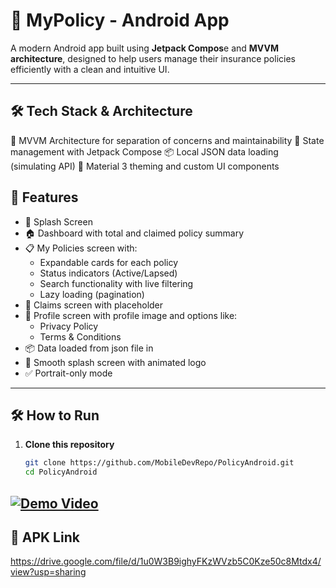 # 📱 MyPolicy - Android App
 
A modern Android app built using **Jetpack Compos**e and **MVVM architecture**, designed to help users manage their insurance policies efficiently with a clean and intuitive UI.
 
---

## 🛠️ Tech Stack & Architecture
🧩 MVVM Architecture for separation of concerns and maintainability
🔁 State management with Jetpack Compose
📦 Local JSON data loading (simulating API)
🎨 Material 3 theming and custom UI components
 
## 🚀 Features
 
- 🔐 Splash Screen
- 🏠 Dashboard with total and claimed policy summary
- 📋 My Policies screen with:
  - Expandable cards for each policy
  - Status indicators (Active/Lapsed)
  - Search functionality with live filtering
  - Lazy loading (pagination)
- 📂 Claims screen with placeholder
- 👤 Profile screen with profile image and options like:
  - Privacy Policy
  - Terms & Conditions
- 📦 Data loaded from json file in 
- 🔄 Smooth splash screen with animated logo
- ✅ Portrait-only mode
 
---
 
## 🛠️ How to Run
 
1. **Clone this repository**  
   ```bash
   git clone https://github.com/MobileDevRepo/PolicyAndroid.git
   cd PolicyAndroid

## [![Demo Video](assets/demo_thumb.png)](https://drive.google.com/file/d/1qHMM8IbnpivE_mQDiI8tsO8xMq36iDhs/view?usp=sharing)
  
## 🚀 APK Link
   https://drive.google.com/file/d/1u0W3B9ighyFKzWVzb5C0Kze50c8Mtdx4/view?usp=sharing
 
